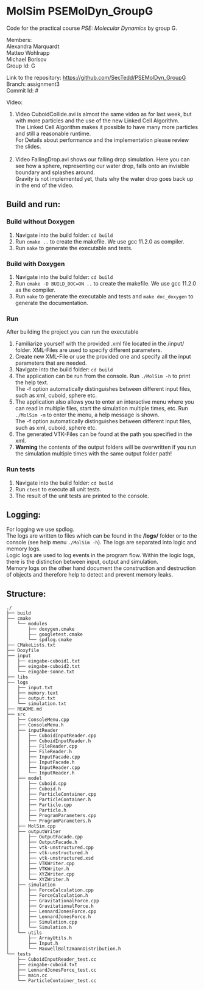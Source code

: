 # MolSim PSEMolDyn_GroupG

Code for the practical course *PSE: Molecular Dynamics* by group G.

Members: <br />
Alexandra Marquardt <br />
Matteo Wohlrapp <br />
Michael Borisov <br />
Group Id: G

Link to the repository: https://github.com/SecTedd/PSEMolDyn_GroupG <br />
Branch: assignment3 <br />
Commit Id: # <br />

Video: <br />

1. Video
   CuboidCollide.avi is almost the same video as for last week, but with more particles and the use of the new Linked Cell Algorithm. <br />
   The Linked Cell Algorithm makes it possible to have many more particles and still a reasonable runtime. <br />
   For Details about performance and the implementation please review the slides. <br />
   <br />
2. Video
   FallingDrop.avi shows our falling drop simulation. Here you can see how a sphere, representing our water drop, falls onto an invisible boundary and splashes around. <br />
   Gravity is not implemented yet, thats why the water drop goes back up in the end of the video. <br />

## Build and run:

### Build without Doxygen

1. Navigate into the build folder: `cd build`
2. Run `cmake ..` to create the makefile. We use gcc 11.2.0 as compiler.
3. Run `make` to generate the executable and tests.

### Build with Doxygen

1. Navigate into the build folder: `cd build`
2. Run `cmake -D BUILD_DOC=ON ..` to create the makefile. We use gcc 11.2.0 as the compiler.
3. Run `make` to generate the executable and tests and `make doc_doxygen` to generate the documentation.

### Run

After building the project you can run the executable

1. Familiarize yourself with the provided .xml file located in the /input/ folder. XML-Files are used to specify different parameters. <br />
2. Create new XML-File or use the provided one and specify all the input parameters that are needed. <br />
3. Navigate into the build folder: `cd build`
4. The application can be run from the console. Run `./MolSim -h` to print the help text. <br />
   The -f option automatically distinguishes between different input files, such as xml, cuboid, sphere etc. <br />
5. The application also allows you to enter an interactive menu where you can read in multiple files, start the simulation multiple times, etc. Run `./MolSim -m` to enter the menu, a help message is shown. <br />
   The -f option automatically distinguishes between different input files, such as xml, cuboid, sphere etc. <br />
6. The generated VTK-Files can be found at the path you specified in the xml. <br />
7. **Warning** the contents of the output folders will be overwritten if you run the simulation multiple times with the same output folder path! <br />

### Run tests

1. Navigate into the build folder: `cd build`
2. Run `ctest` to execute all unit tests.
3. The result of the unit tests are printed to the console.

## Logging:

For logging we use spdlog. <br />
The logs are written to files which can be found in the **/logs/** folder or to the console (see help menu `./MolSim -h`). The logs are separated into logic and memory logs. <br />
Logic logs are used to log events in the program flow. Within the logic logs, there is the distinction between input, output and simulation. <br />
Memory logs on the other hand document the construction and destruction of objects and therefore help to detect and prevent memory leaks. <br />

## Structure:

```
./
├── build
├── cmake
│   └── modules
│       ├── doxygen.cmake
│       ├── googletest.cmake
│       └── spdlog.cmake
├── CMakeLists.txt
├── Doxyfile
├── input
│   ├── eingabe-cuboid1.txt
│   ├── eingabe-cuboid2.txt
│   └── eingabe-sonne.txt
├── libs
├── logs
│   ├── input.txt
│   ├── memory.text
│   ├── output.txt
│   └── simulation.txt
├── README.md
├── src
│   ├── ConsoleMenu.cpp
│   ├── ConsoleMenu.h
│   ├── inputReader
│   │   ├── CuboidInputReader.cpp
│   │   ├── CuboidInputReader.h
│   │   ├── FileReader.cpp
│   │   ├── FileReader.h
│   │   ├── InputFacade.cpp
│   │   ├── InputFacade.h
│   │   ├── InputReader.cpp
│   │   └── InputReader.h
│   ├── model
│   │   ├── Cuboid.cpp
│   │   ├── Cuboid.h
│   │   ├── ParticleContainer.cpp
│   │   ├── ParticleContainer.h
│   │   ├── Particle.cpp
│   │   ├── Particle.h
│   │   ├── ProgramParameters.cpp
│   │   └── ProgramParameters.h
│   ├── MolSim.cpp
│   ├── outputWriter
│   │   ├── OutputFacade.cpp
│   │   ├── OutputFacade.h
│   │   ├── vtk-unstructured.cpp
│   │   ├── vtk-unstructured.h
│   │   ├── vtk-unstructured.xsd
│   │   ├── VTKWriter.cpp
│   │   ├── VTKWriter.h
│   │   ├── XYZWriter.cpp
│   │   └── XYZWriter.h
│   ├── simulation
│   │   ├── ForceCalculation.cpp
│   │   ├── ForceCalculation.h
│   │   ├── GravitationalForce.cpp
│   │   ├── GravitationalForce.h
│   │   ├── LennardJonesForce.cpp
│   │   ├── LennardJonesForce.h
│   │   ├── Simulation.cpp
│   │   └── Simulation.h
│   └── utils
│       ├── ArrayUtils.h
│       ├── Input.h
│       └── MaxwellBoltzmannDistribution.h
└── tests
    ├── CuboidInputReader_test.cc
    ├── eingabe-cuboid.txt
    ├── LennardJonesForce_test.cc
    ├── main.cc
    └── ParticleContainer_test.cc
```
